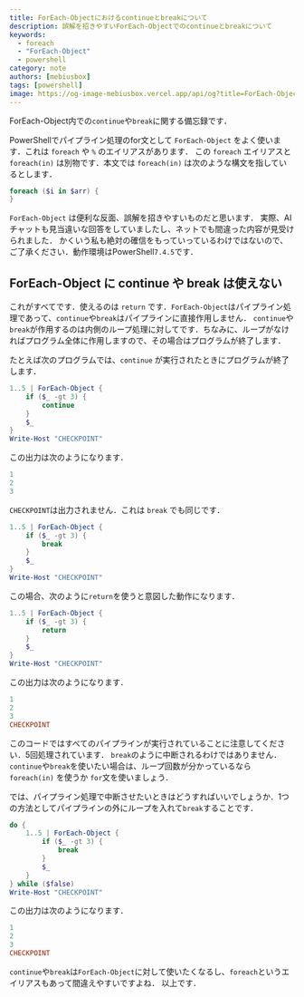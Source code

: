 ```yaml
---
title: ForEach-Objectにおけるcontinueとbreakについて
description: 誤解を招きやすいForEach-Objectでのcontinueとbreakについて
keywords:
  - foreach
  - "ForEach-Object"
  - powershell
category: note
authors: [mebiusbox]
tags: [powershell]
image: https://og-image-mebiusbox.vercel.app/api/og?title=ForEach-Object%e3%81%ab%e3%81%8a%e3%81%91%e3%82%8bcontinue%e3%81%a8break%e3%81%ab%e3%81%a4%e3%81%84%e3%81%a6&subtitle=%e8%aa%a4%e8%a7%a3%e3%82%92%e6%8b%9b%e3%81%8d%e3%82%84%e3%81%99%e3%81%84ForEach-Object%e3%81%a7%e3%81%aecontinue%e3%81%a8break%e3%81%ab%e3%81%a4%e3%81%84%e3%81%a6&date=2024%2F10%2F11&tags=powershell
---
```


ForEach-Object内での`continue`や`break`に関する備忘録です．

<!-- truncate -->

PowerShellでパイプライン処理のfor文として `ForEach-Object` をよく使います．これは `foreach` や `%` のエイリアスがあります．
この `foreach` エイリアスと `foreach(in)` は別物です．本文では `foreach(in)` は次のような構文を指しているとします．

```powershell
foreach ($i in $arr) {
}
```

`ForEach-Object` は便利な反面、誤解を招きやすいものだと思います．
実際、AIチャットも見当違いな回答をしていましたし、ネットでも間違った内容が見受けられました．
かくいう私も絶対の確信をもっていっているわけではないので、ご了承ください．動作環境はPowerShell`7.4.5`です．

## ForEach-Object に continue や break は使えない

これがすべてです．使えるのは `return` です．`ForEach-Object`はパイプライン処理であって、`continue`や`break`はパイプラインに直接作用しません．
`continue`や`break`が作用するのは内側のループ処理に対してです．ちなみに、ループがなければプログラム全体に作用しますので、その場合はプログラムが終了します．

たとえば次のプログラムでは、`continue` が実行されたときにプログラムが終了します．

```powershell title="test.ps1"
1..5 | ForEach-Object {
    if ($_ -gt 3) {
        continue
    }
    $_
}
Write-Host "CHECKPOINT"
```

この出力は次のようになります．

```powershell
1
2
3
```

`CHECKPOINT`は出力されません．これは `break` でも同じです．

```powershell
1..5 | ForEach-Object {
    if ($_ -gt 3) {
        break
    }
    $_
}
Write-Host "CHECKPOINT"
```

この場合、次のように`return`を使うと意図した動作になります．

```powershell
1..5 | ForEach-Object {
    if ($_ -gt 3) {
        return
    }
    $_
}
Write-Host "CHECKPOINT"
```

この出力は次のようになります．

```powershell
1
2
3
CHECKPOINT
```

このコードではすべてのパイプラインが実行されていることに注意してください．5回処理されています．
`break`のように中断されるわけではありません．
`continue`や`break`を使いたい場合は、ループ回数が分かっているなら `foreach(in)` を使うか `for`文を使いましょう．

では、パイプライン処理で中断させたいときはどうすればいいでしょうか．1つの方法としてパイプラインの外にループを入れて`break`することです．

```powershell
do {
    1..5 | ForEach-Object {
        if ($_ -gt 3) {
            break
        }
        $_
    }
} while ($false)
Write-Host "CHECKPOINT"
```

この出力は次のようになります．

```powershell
1
2
3
CHECKPOINT
```

`continue`や`break`は`ForEach-Object`に対して使いたくなるし、`foreach`というエイリアスもあって間違えやすいですよね．
以上です．
